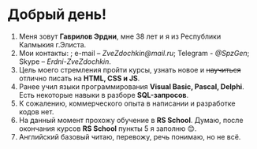 ﻿# Добрый день!
1. Меня зовут __Гаврилов Эрдни__, мне 38 лет и я из Республики Калмыкия г.Элиста.
1. Мои контакты: ; e-mail – _ZveZdochkin@mail.ru_; Telegram - _@SpzGen_; Skype – _Erdni-ZveZdochkin_.
1. Цель моего стремления пройти курсы, узнать новое и ~~научиться~~ отлично писать на __HTML, CSS и JS__.
1. Ранее учил языки программирования __Visual Basic, Pascal, Delphi__. Есть некоторые навыки в разборе __SQL-запросов__.
1. К сожалению, коммерческого опыта в написании и разработке кодов нет.
1. На данный момент прохожу обучение в __RS School__. Думаю, после окончания курсов __RS School__ пункты 5 я заполню  :blush:.
1. Английский базовый читаю, перевожу, речь понимаю, но не всё. 

